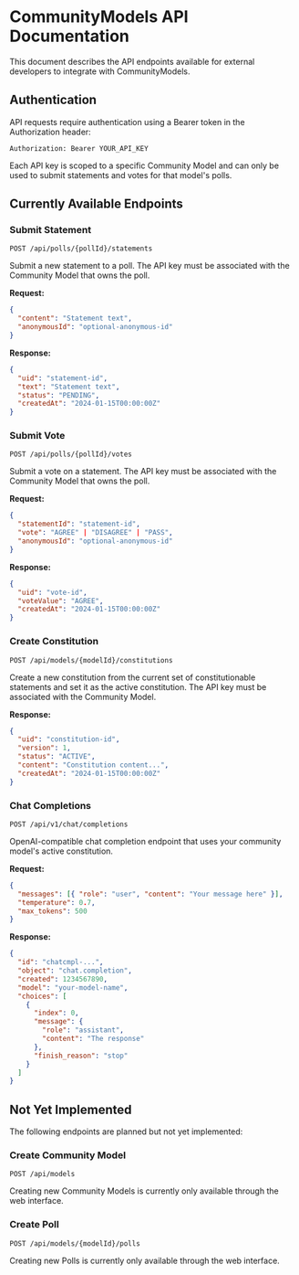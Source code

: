 # CommunityModels API Documentation

This document describes the API endpoints available for external developers to integrate with CommunityModels.

## Authentication

API requests require authentication using a Bearer token in the Authorization header:

```
Authorization: Bearer YOUR_API_KEY
```

Each API key is scoped to a specific Community Model and can only be used to submit statements and votes for that model's polls.

## Currently Available Endpoints

### Submit Statement

`POST /api/polls/{pollId}/statements`

Submit a new statement to a poll. The API key must be associated with the Community Model that owns the poll.

**Request:**

```json
{
  "content": "Statement text",
  "anonymousId": "optional-anonymous-id"
}
```

**Response:**

```json
{
  "uid": "statement-id",
  "text": "Statement text",
  "status": "PENDING",
  "createdAt": "2024-01-15T00:00:00Z"
}
```

### Submit Vote

`POST /api/polls/{pollId}/votes`

Submit a vote on a statement. The API key must be associated with the Community Model that owns the poll.

**Request:**

```json
{
  "statementId": "statement-id",
  "vote": "AGREE" | "DISAGREE" | "PASS",
  "anonymousId": "optional-anonymous-id"
}
```

**Response:**

```json
{
  "uid": "vote-id",
  "voteValue": "AGREE",
  "createdAt": "2024-01-15T00:00:00Z"
}
```

### Create Constitution
`POST /api/models/{modelId}/constitutions`

Create a new constitution from the current set of constitutionable statements and set it as the active constitution. The API key must be associated with the Community Model.

**Response:**
```json
{
  "uid": "constitution-id",
  "version": 1,
  "status": "ACTIVE",
  "content": "Constitution content...",
  "createdAt": "2024-01-15T00:00:00Z"
}
```

### Chat Completions

`POST /api/v1/chat/completions`

OpenAI-compatible chat completion endpoint that uses your community model's active constitution.

**Request:**

```json
{
  "messages": [{ "role": "user", "content": "Your message here" }],
  "temperature": 0.7,
  "max_tokens": 500
}
```

**Response:**

```json
{
  "id": "chatcmpl-...",
  "object": "chat.completion",
  "created": 1234567890,
  "model": "your-model-name",
  "choices": [
    {
      "index": 0,
      "message": {
        "role": "assistant",
        "content": "The response"
      },
      "finish_reason": "stop"
    }
  ]
}
```

## Not Yet Implemented

The following endpoints are planned but not yet implemented:

### Create Community Model

`POST /api/models`

Creating new Community Models is currently only available through the web interface.

### Create Poll

`POST /api/models/{modelId}/polls`

Creating new Polls is currently only available through the web interface.
